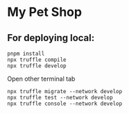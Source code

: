 # My Pet Shop

## For deploying local:

```shell
pnpm install
npx truffle compile
npx truffle develop
```

Open other terminal tab

```shell
npx truffle migrate --network develop
npx truffle test --network develop
npx truffle console --network develop
```